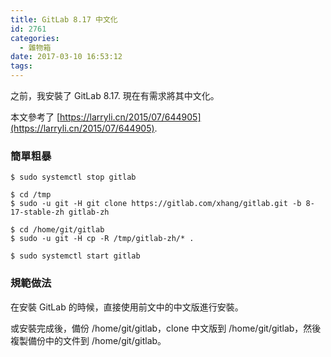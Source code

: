 ```yaml
---
title: GitLab 8.17 中文化
id: 2761
categories:
  - 雜物箱
date: 2017-03-10 16:53:12
tags:
---
```


之前，我安裝了 GitLab 8.17\. 現在有需求將其中文化。

本文參考了 [https://larryli.cn/2015/07/644905](https://larryli.cn/2015/07/644905).

<!--more-->

### 簡單粗暴

```
$ sudo systemctl stop gitlab

$ cd /tmp
$ sudo -u git -H git clone https://gitlab.com/xhang/gitlab.git -b 8-17-stable-zh gitlab-zh

$ cd /home/git/gitlab
$ sudo -u git -H cp -R /tmp/gitlab-zh/* .

$ sudo systemctl start gitlab
```

### 規範做法

在安裝 GitLab 的時候，直接使用前文中的中文版進行安裝。

或安裝完成後，備份 /home/git/gitlab，clone 中文版到 /home/git/gitlab，然後複製備份中的文件到 /home/git/gitlab。